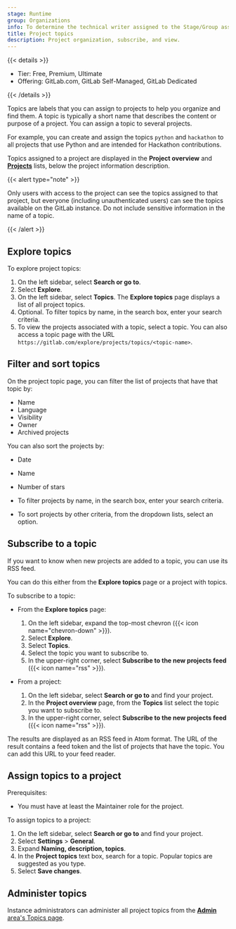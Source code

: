 ```yaml
---
stage: Runtime
group: Organizations
info: To determine the technical writer assigned to the Stage/Group associated with this page, see https://handbook.gitlab.com/handbook/product/ux/technical-writing/#assignments
title: Project topics
description: Project organization, subscribe, and view.
---
```


{{< details >}}

- Tier: Free, Premium, Ultimate
- Offering: GitLab.com, GitLab Self-Managed, GitLab Dedicated

{{< /details >}}

Topics are labels that you can assign to projects to help you organize and find them.
A topic is typically a short name that describes the content or purpose of a project.
You can assign a topic to several projects.

For example, you can create and assign the topics `python` and `hackathon` to all projects that use Python and are intended for Hackathon contributions.

Topics assigned to a project are displayed in the **Project overview** and [**Projects**](working_with_projects.md#view-projects) lists, below the project information description.

{{< alert type="note" >}}

Only users with access to the project can see the topics assigned to that project,
but everyone (including unauthenticated users) can see the topics available on the GitLab instance.
Do not include sensitive information in the name of a topic.

{{< /alert >}}

## Explore topics

To explore project topics:

1. On the left sidebar, select **Search or go to**.
1. Select **Explore**.
1. On the left sidebar, select **Topics**. The **Explore topics** page displays a list of all project topics.
1. Optional. To filter topics by name, in the search box, enter your search criteria.
1. To view the projects associated with a topic, select a topic.
   You can also access a topic page with the URL `https://gitlab.com/explore/projects/topics/<topic-name>`.

## Filter and sort topics

On the project topic page, you can filter the list of projects that have that topic by:

- Name
- Language
- Visibility
- Owner
- Archived projects

You can also sort the projects by:

- Date
- Name
- Number of stars

- To filter projects by name, in the search box, enter your search criteria.
- To sort projects by other criteria, from the dropdown lists, select an option.

## Subscribe to a topic

If you want to know when new projects are added to a topic, you can use its RSS feed.

You can do this either from the **Explore topics** page or a project with topics.

To subscribe to a topic:

- From the **Explore topics** page:

  1. On the left sidebar, expand the top-most chevron ({{< icon name="chevron-down" >}}).
  1. Select **Explore**.
  1. Select **Topics**.
  1. Select the topic you want to subscribe to.
  1. In the upper-right corner, select **Subscribe to the new projects feed** ({{< icon name="rss" >}}).

- From a project:

  1. On the left sidebar, select **Search or go to** and find your project.
  1. In the **Project overview** page, from the **Topics** list select the topic you want to subscribe to.
  1. In the upper-right corner, select **Subscribe to the new projects feed** ({{< icon name="rss" >}}).

The results are displayed as an RSS feed in Atom format.
The URL of the result contains a feed token and the list of projects that have the topic. You can add this URL to your feed reader.

## Assign topics to a project

Prerequisites:

- You must have at least the Maintainer role for the project.

To assign topics to a project:

1. On the left sidebar, select **Search or go to** and find your project.
1. Select **Settings** > **General**.
1. Expand **Naming, description, topics**.
1. In the **Project topics** text box, search for a topic. Popular topics are suggested as you type.
1. Select **Save changes**.

## Administer topics

Instance administrators can administer all project topics from the
[**Admin** area's Topics page](../../administration/admin_area.md#administering-topics).
